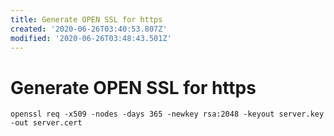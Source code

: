 ```yaml
---
title: Generate OPEN SSL for https
created: '2020-06-26T03:40:53.807Z'
modified: '2020-06-26T03:48:43.501Z'
---
```


# Generate OPEN SSL for https
```
openssl req -x509 -nodes -days 365 -newkey rsa:2048 -keyout server.key -out server.cert
```
